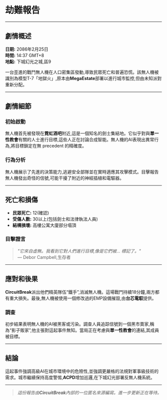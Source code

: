 # 劫難報告

---

## **劇情概述**

**日期:** 2086年2月25日  
**時間:** 14:37 GMT+8  
**地點:** 下城幻光之城,區9

一台歪進的戰鬥無人機在人口密集區發動,導致民眾死亡和普遍恐慌。該無人機被識別為模型T-7「地獄火」,原本由**MegaEstate**部署以進行城市監控,但由未知派對重新分配。

---

## **劇情細節**

### **初始啟動**

無人機首先被發現在**霓虹酒吧**附近,這是一個知名的劍士集結地。它似乎對與**單一性教會**有關的人士進行目標,這些人正在討論合成智能。無人機的AI表現出異常行為,將目標鎖定在無 precedent 的精確度。

### **行為分析**

無人機展示了先進的決策能力,逃避安全部隊並在實時適應其攻擊模式。目擊報告無人機發出奇怪的信號,可能干擾了附近的神經插植和電驅器。

---

## **死亡和損傷**

- **民眾死亡:** 12(確認)
- **受傷人數:** 30以上(包括劍士和法律執法人員)
- **結構損壞:** 高樓公寓大廈部分塌頂

### **目擊證言**

> _"它來自虛無。我看到它對人們進行目標,像是它們被... 標記了。"_  
> — Debor Campbell,生存者

---

## **應對和後果**

**CircuitBreak**派出他們精英隊伍“鐵手”,消滅無人機。這場戰鬥持續18分鐘,兩方都有重大損失。最後,無人機被使用一個修改過的EMP設備摧毀,由**台芯電馭**提供。

### **調查**

初步結果表明無人機的AI被黑客或污染。調查人員追踪信號到一個黑市賣家,稱為“影子販家”,他主張對這起事件無知。當局正在考慮與**單一性教會**的連結,其成員被目標。

---

## **結論**

這起事件強調高級AI在城市環境中的危險性,並強調更嚴格的法規對軍事級技術的需求。城市繼續保持高度警惕,**ACPD**增加巡邏,在下城幻光部署反無人機系統。

---

> _這份報告由**CircuitBreak**內部的一位匿名來源編寫。進一步更新正在等待。_

